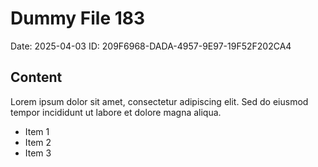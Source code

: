 # Dummy File 183

Date: 2025-04-03
ID: 209F6968-DADA-4957-9E97-19F52F202CA4

## Content

Lorem ipsum dolor sit amet, consectetur adipiscing elit.
Sed do eiusmod tempor incididunt ut labore et dolore magna aliqua.

* Item 1
* Item 2
* Item 3
